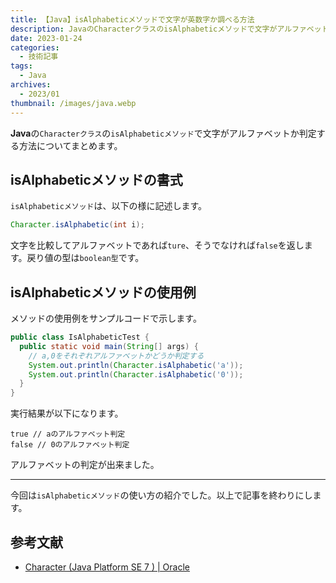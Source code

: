 ```yaml
---
title: 【Java】isAlphabeticメソッドで文字が英数字か調べる方法
description: JavaのCharacterクラスのisAlphabeticメソッドで文字がアルファベットか判定する方法についてまとめます。
date: 2023-01-24
categories: 
  - 技術記事
tags: 
  - Java
archives: 
  - 2023/01
thumbnail: /images/java.webp
---
```


**Java**の`Characterクラス`の`isAlphabeticメソッド`で文字がアルファベットか判定する方法についてまとめます。

<!--more-->

## isAlphabeticメソッドの書式

`isAlphabeticメソッド`は、以下の様に記述します。

```java {lineNos="inline", name="isAlphabeticメソッドの書式"}
Character.isAlphabetic(int i);
```

文字を比較してアルファベットであれば`ture`、そうでなければ`false`を返します。戻り値の型は`boolean型`です。

## isAlphabeticメソッドの使用例

メソッドの使用例をサンプルコードで示します。

```java {lineNos="inline", name="IsAlphabeticTest.java"}
public class IsAlphabeticTest {
  public static void main(String[] args) {
    // a,0をそれぞれアルファベットかどうか判定する
    System.out.println(Character.isAlphabetic('a'));
    System.out.println(Character.isAlphabetic('0'));
  }
}
```

実行結果が以下になります。

```plaintext {lineNos="inline", name="出力結果"}
true // aのアルファベット判定
false // 0のアルファベット判定
```

アルファベットの判定が出来ました。

* * *

今回は`isAlphabeticメソッド`の使い方の紹介でした。以上で記事を終わりにします。

## 参考文献

* [Character (Java Platform SE 7 ) | Oracle](https://docs.oracle.com/javase/jp/7/api/java/lang/Character.html)